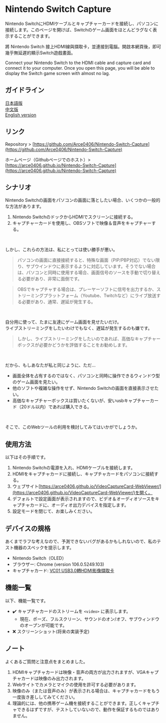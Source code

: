 # Nintendo Switch Capture  
Nintendo SwitchにHDMIケーブルとキャプチャーカードを接続し、パソコンに接続します。このページを開けば、Switchのゲーム画面をほとんどラグなく表示することができます。  
  
將 Nintendo Switch 接上HDMI線與擷取卡，並連接到電腦。開啟本網頁後，即可幾乎無延遲的顯示Switch遊戲畫面。  
  
Connect your Nintendo Switch to the HDMI cable and capture card and connect it to your computer. Once you open this page, you will be able to display the Switch game screen with almost no lag.  

  
## ガイドライン
[日本語版](README-jp.md)  
[中文版](README.md)  
[English version](README-en.md)  
  
## リンク
Repository > [https://github.com/Arce0406/Nintendo-Switch-Capture](https://github.com/Arce0406/Nintendo-Switch-Capture)  
  
ホームページ（Githubページでのホスト）> [https://arce0406.github.io/Nintendo-Switch-Capture](https://arce0406.github.io/Nintendo-Switch-Capture)  

## シナリオ
Nintendo Switchの画面をパソコンの画面に落としたい場合、いくつかの一般的な方法があります。  
1. Nintendo SwitchのドックからHDMIでスクリーンに接続する。
2. キャプチャーカードを使用し、OBSソフトで映像＆音声をキャプチャーする。
  
<br>
  
しかし、これらの方法は、私にとっては使い勝手が悪い。  
> パソコンの画面に直接接続すると、特殊な画面（PIP/PBP対応）でない限り、サブウインドウに表示するように対応しています。そうでない場合は、パソコンと同時に使用する場合、画面信号のソースを手動で切り替える必要があり、非常に面倒です。
  
> OBSでキャプチャする場合は、プレーヤーソフトに信号を出力するか、ストリーミングプラットフォーム（Youtube、Twitchなど）にライブ放送する必要があり、通常、遅延が発生する。
  
<br>
  
自分用に使って、たまに友達にゲーム画面を見せたいだけ。  
ライブストリーミングをしたいわけでもなく、遅延が発生するのも嫌です。  
> しかし、ライブストリーミングをしたいのであれば、高価なキャプチャーボックスが必要かどうかを評価することをお勧めします。
  
<br>
  
だから、もしあなたが私と同じように、ただ...  
- 画面全体を占有するのではなく、パソコンと同時に操作できるウィンドウ型のゲーム画面を見たい。
- 他のソフトや複雑な操作をせず、Nintendo Switchの画面を直接表示させたい。
- 高価なキャプチャーボックスは買いたくないが、安いusbキャプチャーカード（20ドル以内）であれば購入できる。
  
<br>
  
そこで、このWebツールの利用を検討してみてはいかがでしょうか。  


## 使用方法
以下はその手順です。  
1. Nintendo Switchの電源を入れ、HDMIケーブルを接続します。
2. HDMIをキャプチャカードに接続し、キャプチャカードをパソコンに接続する。
3. ウェブサイト[https://arce0406.github.io/VideoCaptureCard-WebViewer/](https://arce0406.github.io/VideoCaptureCard-WebViewer/)を開く。
4. デフォルトで設定画面が表示されますので、ビデオ＆オーディオソースをキャプチャカードに、オーディオ出力デバイスを指定します。
5. 設定モードを閉じて、お楽しみください。



## デバイスの規格
あくまでラフな考えなので、予測できないバグがあるかもしれないので、私のテスト機器のスペックを提示します。  
- Nintendo Switch（OLED）
- ブラウザー: Chrome (version 106.0.5249.103)
- キャプチャカード: [VC01 USB3.0轉HDMI影像擷取卡](https://24h.pchome.com.tw/prod/DCAX3W-A900EQPPF)


## 機能一覧
以下、機能一覧です。  
- :heavy_check_mark: キャプチャカードのストリームを `<video>` に表示します。 
    - 現在、ポーズ、フルスクリーン、サウンドのオン/オフ、サブウィンドウのオープンが可能です。 
- :x: スクリーンショット(将来の実装予定)


## ノート
よくあるご質問と注意点をまとめました。   
1. HDMIキャプチャカードは映像・音声の両方が出力されますが、VGAキャプチャカードは映像のみ出力されます。
2. Webサイトでカメラとマイクの使用を許可する必要があります。
3. 映像のみ（または音声のみ）が表示される場合は、キャプチャカードをもう一度抜き差ししてみてください。 
4. 理論的には、他の携帯ゲーム機を接続することができます。正しくキャプチャできるはずですが、テストしていないので、動作を保証するものではありません。
